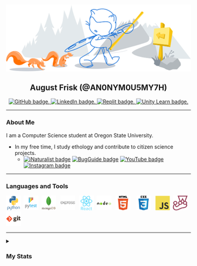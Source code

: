 <div id="header" align="center">
  <img src=".github/git-header.svg"
       alt="Octocat on a nature trail." />
  <h2>
    August Frisk (@AN0NYM0U5MY7H)
  </h2>
  <div id="badges">
    <a href="https://github.com/parasiticfrisk">
      <img src="https://img.shields.io/badge/GitHub-181717?logo=github&logoColor=white&style=for-the-badge"
           alt="GitHub badge." />
    </a>
    <a href="https://www.linkedin.com/in/august-frisk/">
      <img src="https://img.shields.io/badge/LinkedIn-0A66C2?logo=linkedin&logoColor=white&style=for-the-badge"
           alt="LinkedIn badge." />
    </a>
    <a href="https://replit.com/@4N0NYM0U5MY7H">
      <img src="https://img.shields.io/badge/Replit-F26206?logo=replit&logoColor=white&style=for-the-badge"
           alt="Replit badge." />
    </a>
    <a href="https://learn.unity.com/u/604ba327edbc2a0021432996?tab=profile">
      <img src="https://img.shields.io/badge/Unity_Learn-black?logo=unity&logoColor=white&style=for-the-badge"
           alt="Unity Learn badge." />
    </a>
  </div>
</div>

---
### About Me
I am a Computer Science student at Oregon State University.

- In my free time, I study ethology and contribute to citizen science projects.
  - [![iNaturalist badge](https://img.shields.io/badge/iNaturalist-74AC00?style=flat-square&logo=data:image/png;base64,iVBORw0KGgoAAAANSUhEUgAAABAAAAAQCAYAAAAf8/9hAAAA8klEQVQ4T2NkoBAw4tL/HwgYgYCQ+XgNAGn+++/XVxZmdh5cBjG++nTTVpRX7RBMwe+/36axsXBng/ggV4DoL79ebuRllwjAZgjcBTDFyIpAXoCJ4/IOiheINQRZHV4XwFzz/sdjO0EO2UM/fr+fwcEqmAETB7kKxQW//37/wcLEwY7Nr9//fpzGycyfhe5FjFj49efbd1ZmTg5C0ffk4+k0WQGz2RgGYAsHrKEPdT3WdECMITDvE0xpyOkBOfDgbEJ+xRW1RBmArvnn3y/TOFh4wakUpwHf/79Q5GAQv4es6Mevd6c42YXN8SZlQl7BJQ8ASa9sDUq4ciMAAAAASUVORK5CYII=)](https://www.inaturalist.org/people/obad-hai)
  [![BugGuide badge](https://img.shields.io/badge/BugGuide-red?style=flat-square&logo=data:image/png;base64,iVBORw0KGgoAAAANSUhEUgAAABAAAAAQCAYAAAAf8/9hAAAAgElEQVQ4T61TQQ7AIAibj/Fd+9rexWcmkECYaWQJcDGRUkqVcR3i5RgcJ4wnBWxAK4oEKC94yG6F+4mUfAhiFwgG4ygBET1zzvs0q8rl2H1Rgqxz9Maw5pMyZp0Rgd9VCERFSUGZwP/B3zGiYjex5RnN0UwJ2ou+r9y6THGkbJ0Xl3KACTitBiEAAAAASUVORK5CYII=)](https://bugguide.net/user/view/149082)
  [![YouTube badge](https://img.shields.io/badge/YouTube-FF0000?logo=youtube&logoColor=white&style=flat-square)](https://www.youtube.com/@obad-hai/)
  [![Instagram badge](https://img.shields.io/badge/Instagram-E4405F?logo=instagram&logoColor=white&style=flat-square)](https://www.instagram.com/parasiticfrisk/)


---
### Languages and Tools

<div>
  <img src="https://github.com/devicons/devicon/blob/master/icons/python/python-original-wordmark.svg"
       alt="Python icon." width="40" />&nbsp;
  <img src="https://github.com/devicons/devicon/blob/master/icons/pytest/pytest-original-wordmark.svg"
       alt="Pytest icon." width="40" />&nbsp;
  <picture>
    <source 
            srcset="https://github.com/devicons/devicon/blob/master/icons/mongodb/mongodb-plain-wordmark.svg"
            media="(prefers-color-scheme: dark)" />
    <source
            srcset="https://github.com/devicons/devicon/blob/master/icons/mongodb/mongodb-original-wordmark.svg"
            media="(prefers-color-scheme: light), (prefers-color-scheme: no-preference)" />
    <img src="https://github.com/devicons/devicon/blob/master/icons/mongodb/mongodb-original-wordmark.svg"
         alt="Mongo DB icon." width="40" />
  </picture>&nbsp;
  <picture>
    <source
            srcset="https://github.com/4N0NYM0U5MY7H/4N0NYM0U5MY7H/blob/main/.github/express-plain-wordmark.svg"
            media="(prefers-color-scheme: dark)" />
    <source
            srcset="https://github.com/devicons/devicon/blob/master/icons/express/express-original-wordmark.svg"
            media="(prefers-color-scheme: light), (prefers-color-scheme: no-preference)" />
    <img src="https://github.com/devicons/devicon/blob/master/icons/express/express-original-wordmark.svg"
         alt="Express JS icon." width="40" />
  </picture>&nbsp;
  <img src="https://github.com/devicons/devicon/blob/master/icons/react/react-original-wordmark.svg"
       alt="React icon." width="40" />&nbsp;
  <picture>
    <source
            srcset="https://github.com/devicons/devicon/blob/master/icons/nodejs/nodejs-plain-wordmark.svg"
            media="(prefers-color-scheme: dark)" />
    <source
            srcset="https://github.com/devicons/devicon/blob/master/icons/nodejs/nodejs-original-wordmark.svg"
            media="(prefers-color-scheme: light), (prefers-color-scheme: no-preference)" />
    <img src="https://github.com/devicons/devicon/blob/master/icons/nodejs/nodejs-original-wordmark.svg"
         alt="Node JS icon." width="40" />
  </picture>&nbsp;
  <picture>
    <source
            srcset="https://github.com/devicons/devicon/blob/master/icons/html5/html5-plain-wordmark.svg"
            media="(prefers-color-scheme: dark)" />
    <source
            srcset="https://github.com/devicons/devicon/blob/master/icons/html5/html5-original-wordmark.svg"
            media="(prefers-color-scheme: light), (prefers-color-scheme: no-preference)" />
    <img src="https://github.com/devicons/devicon/blob/master/icons/html5/html5-original-wordmark.svg"
         alt="HTML 5 icon." width="40" />&nbsp;
  </picture>&nbsp;
  <picture>
    <source
            srcset="https://github.com/devicons/devicon/blob/master/icons/css3/css3-plain-wordmark.svg"
            media="(prefers-color-scheme: dark)" />
    <source
            srcset="https://github.com/devicons/devicon/blob/master/icons/css3/css3-original-wordmark.svg"
            media="(prefers-color-scheme: light), (prefers-color-scheme: no-preference)" />
    <img src="https://github.com/devicons/devicon/blob/master/icons/css3/css3-original-wordmark.svg"
         alt="CSS 3 icon." width="40" />
  </picture>&nbsp;
  <img src="https://github.com/devicons/devicon/blob/master/icons/javascript/javascript-original.svg"
       alt="JavaScript icon." width="40" />&nbsp;
  <img src="https://github.com/devicons/devicon/blob/master/icons/jest/jest-plain.svg"
       alt="Jest icon." width="40" />&nbsp;
  <picture>
    <source
            srcset="https://github.com/devicons/devicon/blob/master/icons/git/git-plain-wordmark.svg"
            media="(prefers-color-scheme: dark)" />
    <source
            srcset="https://github.com/devicons/devicon/blob/master/icons/git/git-original-wordmark.svg"
            media="(prefers-color-scheme: light), (prefers-color-scheme: no-preference)" />
    <img src="https://github.com/devicons/devicon/blob/master/icons/git/git-original-wordmark.svg"
         alt="Git icon." width="40" />
  </picture>&nbsp;
</div>

<!---------------------------------------------------------------------
 - GitHub Statisics
----------------------------------------------------------------------->
<hr />
<details>
  <summary>
    <h3>
      My Stats
    </h3>
  </summary>
  <picture>
    <source
            srcset="http://github-profile-summary-cards.vercel.app/api/cards/profile-details?username=4N0NYM0U5MY7H&theme=github_dark"
            media="(prefers-color-scheme: dark)" />
    <source
            srcset="http://github-profile-summary-cards.vercel.app/api/cards/profile-details?username=4N0NYM0U5MY7H&theme=github"
            media="(prefers-color-scheme: light), (prefers-color-scheme: no-preference)" />
    <img src="http://github-profile-summary-cards.vercel.app/api/cards/profile-details?username=4N0NYM0U5MY7H&theme=github"
         alt="GitHub user contribution statistics." />
  </picture>
  <br />
  <picture>
    <source
            srcset="http://github-profile-summary-cards.vercel.app/api/cards/repos-per-language?username=4N0NYM0U5MY7H&theme=github_dark"
            media="(prefers-color-scheme: dark)" />
    <source
            srcset="http://github-profile-summary-cards.vercel.app/api/cards/repos-per-language?username=4N0NYM0U5MY7H&theme=github"
            media="(prefers-color-scheme: light), (prefers-color-scheme: no-preference)" />
    <img src="http://github-profile-summary-cards.vercel.app/api/cards/repos-per-language?username=4N0NYM0U5MY7H&theme=github"
         alt="GitHub top languages by repo statistics." />
  </picture>
  <picture>
    <source
            srcset="http://github-profile-summary-cards.vercel.app/api/cards/most-commit-language?username=4N0NYM0U5MY7H&theme=github_dark"
            media="(prefers-color-scheme: dark)" />
    <source
            srcset="http://github-profile-summary-cards.vercel.app/api/cards/most-commit-language?username=4N0NYM0U5MY7H&theme=github"
            media="(prefers-color-scheme: light), (prefers-color-scheme: no-preference)" />
    <img src="http://github-profile-summary-cards.vercel.app/api/cards/most-commit-language?username=4N0NYM0U5MY7H&theme=github"
         alt="GitHub top languages by commit statistics." />
  </picture>
</details>
